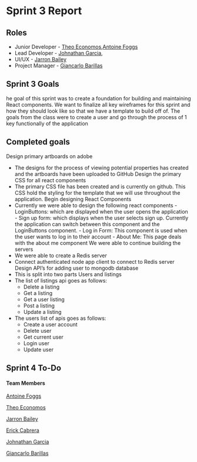 # Sprint 3 Report

## Roles

- Junior Developer - [Theo Economos](https://github.com/teconomo),[Antoine Foggs](https://github.com/AFoggs)
- Lead Developer - [Johnathan Garcia](https://github.com/),
- UI/UX - [Jarron Bailey](https://github.com/jarronb)
- Project Manager - [Giancarlo Barillas](https://github.com/giancarlobarillas)

## Sprint 3 Goals

he goal of this sprint was to create a foundation for building and maintaining React components. We want to finalize all key wireframes for this sprint and how they should look like so that we have a template to build off of. The goals from the class were to create a user and go through the process of 1 key functionally of the application

## Completed goals

Design primary artboards on adobe

- The designs for the process of viewing potential properties has created and the artboards have been uploaded to GitHub
  Design the primary CSS for all react components
- The primary CSS file has been created and is currently on github. This CSS hold the styling for the template that we will use throughout the application.
  Begin designing React Components
- Currently we were able to design the following react components - LoginButtons: which are displayed when the user opens the application - Sign up form: which displays when the user selects sign up. Currently the application can switch between this component and the LoginButtons component. - Log in Form: This component is used when the user wants to log in to their account - About Me: This page deals with the about me component
  We were able to continue building the servers
- We were able to create a Redis server
- Connect authenticated node app client to connect to Redis server
  Design API’s for adding user to mongodb database
- This is split into two parts Users and listings
- The list of listings api goes as follows:
  - Delete a listing
  - Get a listing
  - Get a user listing
  - Post a listing
  - Update a listing
- The users list of apis goes as follows:
  - Create a user account
  - Delete user
  - Get current user
  - Login user
  - Update user

## Sprint 4 To-Do

#### Team Members

[Antoine Foggs](https://github.com/AFoggs)

[Theo Economos](https://github.com/teconomo)

[Jarron Bailey](https://github.com/jarronb)

[Erick Cabrera](https://github.com/ecabrera796)

[Johnathan Garcia](https://github.com/)

[Giancarlo Barillas](https://github.com/giancarlobarillas)
